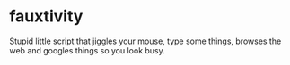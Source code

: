 # fauxtivity
Stupid little script that jiggles your mouse, type some things, browses the web and googles things so you look busy.
